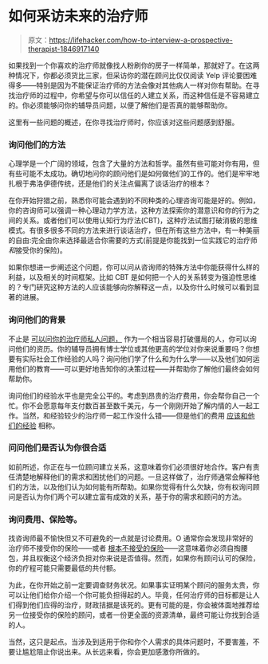 # 如何采访未来的治疗师

> 原文：<https://lifehacker.com/how-to-interview-a-prospective-therapist-1846917140>

如果找到一个你喜欢的治疗师就像找人粉刷你的房子一样简单，那就好了。在这两种情况下，你都必须货比三家，但采访你的潜在顾问比仅仅阅读 Yelp 评论要困难得多——特别是因为不能保证治疗师的方法会像对其他病人一样对你有帮助。在寻找治疗师的过程中，你希望与你可以信任的人建立关系，而这种信任是不容易建立的。你必须能够问你的辅导员问题，以便了解他们是否真的能够帮助你。



这里有一些问题的概述，在你寻找治疗师时，你应该对这些问题感到舒服。

### 询问他们的方法

心理学是一个广阔的领域，包含了大量的方法和哲学。虽然有些可能对你有用，但有些可能不太成功。确切地问你的顾问他们是如何做他们的工作的。他们是牢牢地扎根于弗洛伊德传统，还是他们的关注点偏离了谈话治疗的根本？

在你开始狩猎之前，熟悉你可能会遇到的不同种类的心理咨询可能是好的。例如，你的咨询师可以强调一种心理动力学方法，这种方法探索你的潜意识和你的行为之间的关系。或者他们可以使用认知行为疗法(CBT)，这种疗法试图打破消极的思维模式。有很多很多不同的方法来进行谈话治疗，但在所有这些方法中，有一种美丽的自由:完全由你来选择最适合你需要的方式(前提是你能找到一位实践它的治疗师*和*接受你的保险)。

如果你想进一步阐述这个问题，你可以问从咨询师的特殊方法中你能获得什么样的利益，以及相关的时间框架。比如 CBT 是如何把一个人的关系转变为强迫性思维的？专门研究这种方法的人应该能够向你解释这一点，以及你什么时候可以看到显著的进展。

### 询问他们的背景

不止是 [可以问你的治疗师私人问题，](https://lifehacker.com/is-it-ok-to-ask-your-therapist-personal-questions-1846574915) 作为一个相当容易打破僵局的人，你可以询问他们的资历。你的辅导员拥有博士学位或其他更高的学位对你来说重要吗？你想要有实际社会工作经验的人吗？询问他们学了什么和为什么学——以及他们如何运用他们的教育——可以更好地告知你的决策过程——并帮助你了解他们最终会如何帮助你。

询问他们的经验水平也是完全公平的。考虑到昂贵的治疗费用，你会帮你自己一个忙。你不会愿意每年支付数百甚至数千美元，与一个刚刚开始了解内情的人一起工作。当然，和经验较少的治疗师一起工作没什么错——但是他们的费用 [应该和他们的经验](https://thervo.com/costs/how-much-does-therapy-cost) 相称。

### 问问他们是否认为你很合适

如前所述，你正在与一位顾问建立关系，这意味着你们必须很好地合作。客户有责任清楚地解释他们的需求和困扰他们的问题。一旦这样做了，治疗师通常会解释他们的方法，以及他们认为如何能有所帮助。如果你觉得有什么欠缺，你有权询问顾问是否认为你们两个可以建立富有成效的关系，基于你的需求和顾问的方法。

### 询问费用、保险等。

找咨询师最不愉快但又不可避免的一点就是讨论费用。O 通常你会发现非常好的治疗师不接受你的保险——或者 [根本不接受的保险](https://coupleslearn.com/why-therapists-dont-accept-insurance/)——这意味着你必须自掏腰包，并且权衡这个经济负担对你来说是否值得。然而，如果你有顾问认可的保险，你的疗程可能只需要最低的共付额。

为此，在你开始之前一定要调查财务状况。如果事实证明某个顾问的服务太贵，你可以让他们给你介绍一个你可能负担得起的人。毕竟，任何治疗师的目标都是让人们得到他们应得的治疗，财政拮据是该死的。更有可能的是，你会被体面地推荐给另一位接受你的保险的顾问，或者一份更全面的资源清单，最终可能让你找到合适的人。

当然，这只是起点。当涉及到适用于你和你个人需求的具体问题时，不要害羞，不要让尴尬阻止你说出来。从长远来看，你会更加感激你所做的。